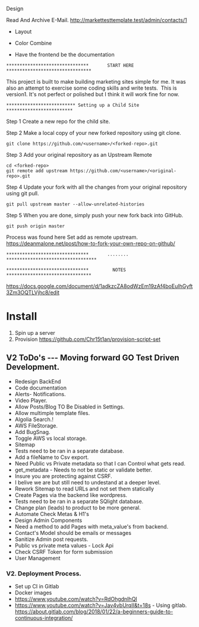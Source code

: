 
Design

Read And Archive E-Mail. 
http://markettesttemplate.test/admin/contacts/1




- Layout  





- Color
Combine

- Have the frontend be the documentation





~~~~~~~~~~~~~~~~~~~~~~~~~~~~~~~~~~~~~~~~~~~~~~~~~~~~~~~~~~~~~~~~~~~~~~~~~~~~~~~~~~~~~~~~
*******************************       START HERE        ********************************
~~~~~~~~~~~~~~~~~~~~~~~~~~~~~~~~~~~~~~~~~~~~~~~~~~~~~~~~~~~~~~~~~~~~~~~~~~~~~~~~~~~~~~~~

This project is built to make building marketing sites simple for me. It was also an attempt to exercise some coding skills and write tests. 
This is version1. It's not perfect or polished but I think it will work fine for now. 



~~~~~~~~~~~~~~~~~~~~~~~~~~~~~~~~~~~~~~~~~~~~~~~~~~~~~~~~~~~~~~~~~~~~~~~~~~~~~~~~~~~~~~~~
************************** Setting up a Child Site    *************************
~~~~~~~~~~~~~~~~~~~~~~~~~~~~~~~~~~~~~~~~~~~~~~~~~~~~~~~~~~~~~~~~~~~~~~~~~~~~~~~~~~~~~~~~
Step 1
Create a new repo for the child site.

Step 2
Make a local copy of your new forked repository using git clone.
```shell
git clone https://github.com/<username>/<forked-repo>.git
```
Step 3
Add your original repository as an Upstream Remote
```shell
cd <forked-repo>
git remote add upstream https://github.com/<username>/<original-repo>.git
```

Step 4
Update your fork with all the changes from your original repository using git pull.
```shell
git pull upstream master --allow-unrelated-histories
```

Step 5
When you are done, simply push your new fork back into GitHub.
```shell
git push origin master
```

Process was found here
  Set add as remote upstream.
  https://deanmalone.net/post/how-to-fork-your-own-repo-on-github/


~~~~~~~~~~~~~~~~~~~~~~~~~~~~~~~~~~~~~~~~~~~~~~~~~~~~~~~~~~~~~~~~~~~~~~~~~~~~~~~~~~~~~~~~
*******************************       ........        **********************************
~~~~~~~~~~~~~~~~~~~~~~~~~~~~~~~~~~~~~~~~~~~~~~~~~~~~~~~~~~~~~~~~~~~~~~~~~~~~~~~~~~~~~~~~







~~~~~~~~~~~~~~~~~~~~~~~~~~~~~~~~~~~~~~~~~~~~~~~~~~~~~~~~~~~~~~~~~~~~~~~~~~~~~~~~~~~~~~~~
*******************************         NOTES           ********************************
~~~~~~~~~~~~~~~~~~~~~~~~~~~~~~~~~~~~~~~~~~~~~~~~~~~~~~~~~~~~~~~~~~~~~~~~~~~~~~~~~~~~~~~~
https://docs.google.com/document/d/1adkzcZA8odWzEm19zAf4boEuIhGyft3Zm3OQTLVjhc8/edit

# Install
1. Spin up a server
2. Provision https://github.com/Chr15t1an/provision-script-set  


## V2 ToDo's --- Moving forward GO Test Driven Development.
- Redesign BackEnd
- Code documentation
- Alerts- Notifications.
- Video Player.
- Allow Posts/Blog TO Be Disabled in Settings.
- Allow multimple template files.
- Algolia Search.!
- AWS FileStorage.
- Add BugSnag.
- Toggle AWS vs local storage.
- Sitemap
- Tests need to be ran in a separate database.
- Add a fileName to Csv export.
- Need Public vs Private metadata so that I can Control what gets read.
- get_metadata - Needs to not be static or validate better.
- Insure you are protecting against CSRF.
- I belive we are but still need to undestand at a deeper level.
- Rework Sitemap to read URLs and not set them statically
- Create Pages via the backend like wordpress.
- Tests need to be ran in a separate SQlight database.
- Change plan (leads) to product to be more general.
- Automate Check Metas & H1's
- Design Admin Components
- Need a method to add Pages with meta_value's from backend.
- Contact's Model should be emails or messages
- Sanitize Admin post requests.
- Public vs private meta values - Lock Api
- Check CSRF Token for form submission
- User Management

### V2. Deployment Process.
- Set up CI in Gitlab
- Docker images
- https://www.youtube.com/watch?v=RdOhgdnIhQI
- https://www.youtube.com/watch?v=Jav4vbUrqII&t=18s - Using gitlab.
https://about.gitlab.com/blog/2018/01/22/a-beginners-guide-to-continuous-integration/
